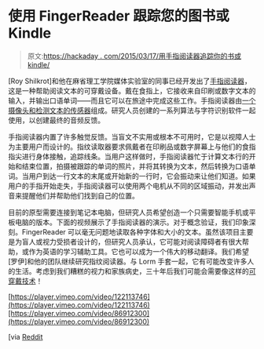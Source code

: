 # 使用 FingerReader 跟踪您的图书或 Kindle

> 原文:[https://hackaday . com/2015/03/17/用手指阅读器追踪你的书或 kindle/](https://hackaday.com/2015/03/17/trace-your-book-or-kindle-with-the-fingerreader/)

[Roy Shilkrot]和他在麻省理工学院媒体实验室的同事已经开发出了[手指阅读器](http://fluid.media.mit.edu/projects/fingerreader)，这是一种帮助阅读文本的可穿戴设备。戴在食指上，它接收来自印刷或数字文本的输入，并输出口语单词——而且它可以在旅途中完成这些工作。手指阅读器由[一个摄像头和检测文本的传感器](http://www.imaging-resource.com/news/2015/03/13/this-finger-mounted-camera-turns-any-book-into-an-audiobook)组成。研究人员创建的一系列算法与字符识别软件一起使用，以创建最终的音频反馈。

手指阅读器内置了许多触觉反馈。当盲文不实用或根本不可用时，它是以视障人士为主要用户而设计的。指纹读取器要求佩戴者在印刷品或数字屏幕上与他们的食指指尖进行身体接触，追踪线条。当用户这样做时，手指阅读器忙于计算文本行的开始和结束位置，拍摄被跟踪的单词的照片，并将其转换为文本，然后转换为口语单词。当用户到达一行文本的末尾或开始新的一行时，它会振动来让他们知道。如果用户的手指开始走失，手指阅读器可以使用两个电机从不同的区域振动，并发出声音来提醒他们并帮助他们找到自己的位置。

目前的原型需要连接到笔记本电脑，但研究人员希望创造一个只需要智能手机或平板电脑的版本。下面的视频展示了手指阅读器的演示。对于概念验证，我们印象深刻。FingerReader 可以毫无问题地读取各种字体和大小的文本。虽然该项目主要是为盲人或视力受损者设计的，但研究人员承认，它可能对阅读障碍者有很大帮助，或作为英语的学习辅助工具。它也可以成为一个伟大的移动翻译。我们希望[罗伊]和他的团队继续研究指纹阅读器。与 Lorm 手套一起，它有可能改变许多人的生活。考虑到我们糟糕的视力和家族病史，三十年后我们可能会需要像这样的[可穿戴技术](hackaday.com/2011/08/19/the-hand-mounted-haptic-feedback-sonar-obstacle-avoidance-asstance-device-or-the-tacit/)！

[https://player.vimeo.com/video/122113746](https://player.vimeo.com/video/122113746)[https://player.vimeo.com/video/86912300](https://player.vimeo.com/video/86912300)

[via [Reddit](http://www.reddit.com/r/gadgets/comments/2z3wr9/this_fingermounted_camera_turns_any_book_into_an/)